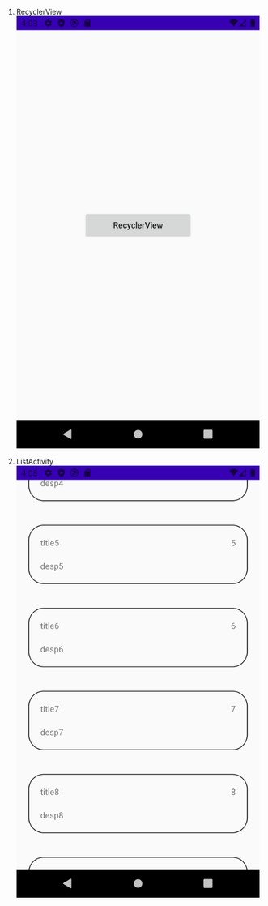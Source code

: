 
1. RecyclerView
![Image text](image/recycle_view.png)

2. ListActivity
![Image text](image/list.png)
